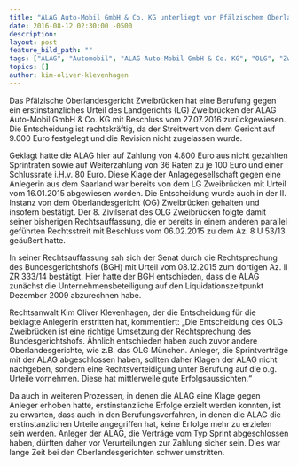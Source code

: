 ```yaml
---
title: "ALAG Auto-Mobil GmbH & Co. KG unterliegt vor Pfälzischem Oberlandesgericht Zweibrücken"
date: 2016-08-12 02:30:00 -0500
description:
layout: post
feature_bild_path: ""
tags: ["ALAG", "Automobil", "ALAG Auto-Mobil GmbH & Co. KG", "OLG", "Zweibrücken", "Prozess", "Erfolg", "AdvoAdvice", "Klevenhagen"]
topics: []
author: kim-oliver-klevenhagen
---
```


Das Pfälzische Oberlandesgericht Zweibrücken hat eine Berufung gegen ein erstinstanzliches Urteil des Landgerichts (LG) Zweibrücken der ALAG Auto-Mobil GmbH & Co. KG mit Beschluss vom 27.07.2016 zurückgewiesen. Die Entscheidung ist rechtskräftig, da der Streitwert von dem Gericht auf 9.000 Euro festgelegt und die Revision nicht zugelassen wurde.

Geklagt hatte die ALAG hier auf Zahlung von 4.800 Euro aus nicht gezahlten Sprintraten sowie auf Weiterzahlung von 36 Raten zu je 100 Euro und einer Schlussrate i.H.v. 80 Euro. Diese Klage der Anlagegesellschaft gegen eine Anlegerin aus dem Saarland war bereits von dem LG Zweibrücken mit Urteil vom 16.01.2015 abgewiesen worden. Die Entscheidung wurde auch in der II. Instanz von dem Oberlandesgericht (OG) Zweibrücken gehalten und insofern bestätigt. Der 8. Zivilsenat des OLG Zweibrücken folgte damit seiner bisherigen Rechtsauffassung, die er bereits in einem anderen parallel geführten Rechtsstreit mit Beschluss vom 06.02.2015 zu dem Az. 8 U 53/13 geäußert hatte.

In seiner Rechtsauffassung sah sich der Senat durch die Rechtsprechung des Bundesgerichtshofs (BGH) mit Urteil vom 08.12.2015 zum dortigen Az. II ZR 333/14 bestätigt. Hier hatte der BGH entschieden, dass die ALAG zunächst die Unternehmensbeteiligung auf den Liquidationszeitpunkt Dezember 2009 abzurechnen habe.

Rechtsanwalt Kim Oliver Klevenhagen, der die Entscheidung für die beklagte Anlegerin erstritten hat, kommentiert: „Die Entscheidung des OLG Zweibrücken ist eine richtige Umsetzung der Rechtsprechung des Bundesgerichtshofs. Ähnlich entschieden haben auch zuvor andere Oberlandesgerichte, wie z.B. das OLG München. Anleger, die Sprintverträge mit der ALAG abgeschlossen haben, sollten daher Klagen der ALAG nicht nachgeben, sondern eine Rechtsverteidigung unter Berufung auf die o.g. Urteile vornehmen. Diese hat mittlerweile gute Erfolgsaussichten.“

Da auch in weiteren Prozessen, in denen die ALAG eine Klage gegen Anleger erhoben hatte, erstinstanzliche Erfolge erzielt werden konnten, ist zu erwarten, dass auch in den Berufungsverfahren, in denen die ALAG die erstinstanzlichen Urteile angegriffen hat, keine Erfolge mehr zu erzielen sein werden. Anleger der ALAG, die Verträge vom Typ Sprint abgeschlossen haben, dürften daher vor Verurteilungen zur Zahlung sicher sein. Dies war lange Zeit bei den Oberlandesgerichten schwer umstritten.

